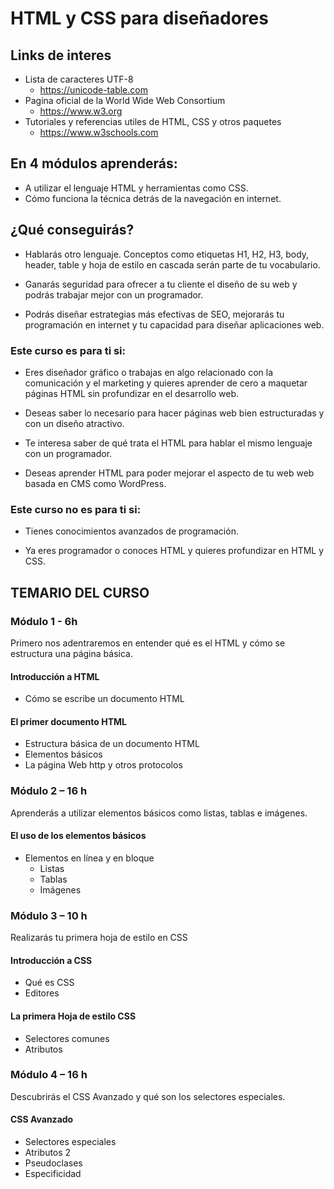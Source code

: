 # HTML y CSS para diseñadores

## Links de interes
- Lista de caracteres UTF-8
    - https://unicode-table.com
- Pagina oficial de la World Wide Web Consortium
    - https://www.w3.org
- Tutoriales y referencias utiles de HTML, CSS y otros paquetes
    - https://www.w3schools.com
## En 4 módulos aprenderás:

- A utilizar el lenguaje HTML y herramientas como CSS.
- Cómo funciona la técnica detrás de la navegación en internet. 
      
## ¿Qué conseguirás?

- Hablarás otro lenguaje. Conceptos como etiquetas H1, H2, H3, body, header, table y hoja de estilo en cascada serán parte de tu vocabulario.
      
- Ganarás seguridad para ofrecer a tu cliente el diseño de su web y podrás trabajar mejor con un programador.
      
- Podrás diseñar estrategias más efectivas de SEO, mejorarás tu programación en internet y tu capacidad para diseñar aplicaciones web.


### Este curso es para ti si: 

- Eres diseñador gráfico o trabajas en algo relacionado con la comunicación y el marketing y quieres aprender de cero a  maquetar páginas HTML sin  profundizar en el desarrollo web. 
      
- Deseas saber lo necesario para hacer páginas web bien estructuradas y con un diseño  atractivo.
      
- Te interesa saber de qué trata el   HTML para hablar el mismo lenguaje con un programador.
      
- Deseas aprender HTML para poder mejorar el aspecto de tu web web basada en CMS como WordPress.  


### Este curso no es para ti si: 

- Tienes conocimientos avanzados de programación.
      
- Ya eres programador o conoces HTML y quieres profundizar en HTML y CSS.

## TEMARIO DEL CURSO

### Módulo 1 - 6h

Primero nos adentraremos en entender qué es el HTML y cómo se estructura una página básica.

#### Introducción a HTML
- Cómo se escribe un documento HTML

#### El primer documento HTML
- Estructura básica de un documento HTML
- Elementos básicos
- La página Web http y otros protocolos

### Módulo 2 – 16 h

Aprenderás a utilizar elementos básicos como listas, tablas e imágenes.

#### El uso de los elementos básicos
- Elementos en línea y en bloque
    - Listas
    - Tablas
    - Imágenes

### Módulo 3 – 10 h

Realizarás tu primera hoja de estilo en CSS

#### Introducción a CSS
- Qué es CSS
- Editores

#### La primera Hoja de estilo CSS
- Selectores comunes
- Atributos

### Módulo 4 – 16 h

Descubrirás el CSS Avanzado y qué son los selectores especiales.

#### CSS Avanzado
- Selectores especiales
- Atributos 2
- Pseudoclases
- Especificidad
